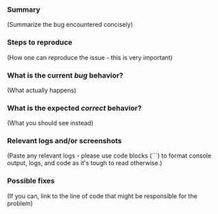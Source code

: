 <!---
Please read this!

1. Before opening a new issue, make sure to search for keywords in the issues
filtered by the "bug" label and verify the issue you're about to submit isn't a duplicate.

2. Make sure you're including the name of the affected component if applicable, as an example:

account-transaction-list or scan-address
--->

### Summary

(Summarize the bug encountered concisely)

### Steps to reproduce

(How one can reproduce the issue - this is very important)

### What is the current _bug_ behavior?

(What actually happens)

### What is the expected _correct_ behavior?

(What you should see instead)

### Relevant logs and/or screenshots

(Paste any relevant logs - please use code blocks (```) to format console output,
logs, and code as it's tough to read otherwise.)

### Possible fixes

(If you can, link to the line of code that might be responsible for the problem)
